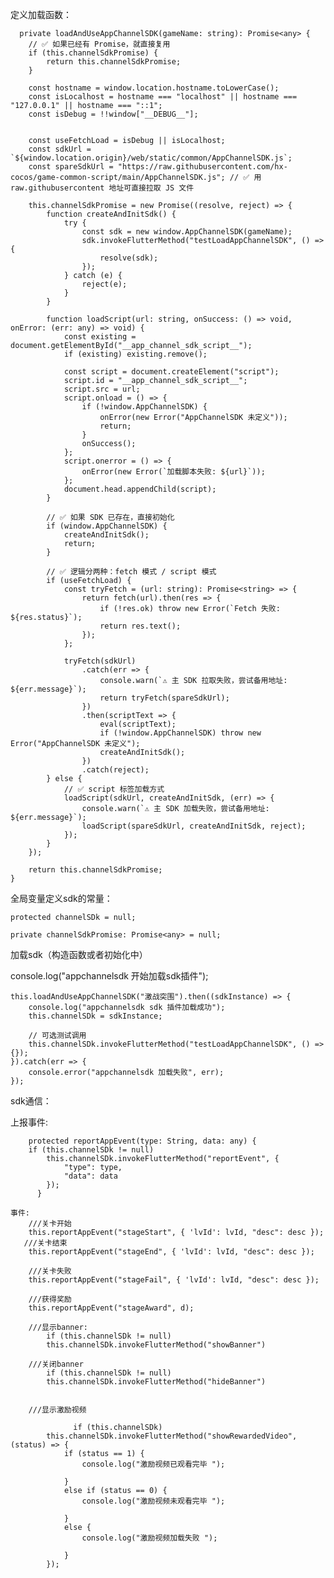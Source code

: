 定义加载函数：



 
      private loadAndUseAppChannelSDK(gameName: string): Promise<any> {
        // ✅ 如果已经有 Promise，就直接复用
        if (this.channelSdkPromise) {
            return this.channelSdkPromise;
        }

        const hostname = window.location.hostname.toLowerCase();
        const isLocalhost = hostname === "localhost" || hostname === "127.0.0.1" || hostname === "::1";
        const isDebug = !!window["__DEBUG__"];


        const useFetchLoad = isDebug || isLocalhost;
        const sdkUrl = `${window.location.origin}/web/static/common/AppChannelSDK.js`;
        const spareSdkUrl = "https://raw.githubusercontent.com/hx-cocos/game-common-script/main/AppChannelSDK.js"; // ✅ 用 raw.githubusercontent 地址可直接拉取 JS 文件

        this.channelSdkPromise = new Promise((resolve, reject) => {
            function createAndInitSdk() {
                try {
                    const sdk = new window.AppChannelSDK(gameName);
                    sdk.invokeFlutterMethod("testLoadAppChannelSDK", () => {
                        resolve(sdk);
                    });
                } catch (e) {
                    reject(e);
                }
            }

            function loadScript(url: string, onSuccess: () => void, onError: (err: any) => void) {
                const existing = document.getElementById("__app_channel_sdk_script__");
                if (existing) existing.remove();

                const script = document.createElement("script");
                script.id = "__app_channel_sdk_script__";
                script.src = url;
                script.onload = () => {
                    if (!window.AppChannelSDK) {
                        onError(new Error("AppChannelSDK 未定义"));
                        return;
                    }
                    onSuccess();
                };
                script.onerror = () => {
                    onError(new Error(`加载脚本失败: ${url}`));
                };
                document.head.appendChild(script);
            }

            // ✅ 如果 SDK 已存在，直接初始化
            if (window.AppChannelSDK) {
                createAndInitSdk();
                return;
            }

            // ✅ 逻辑分两种：fetch 模式 / script 模式
            if (useFetchLoad) {
                const tryFetch = (url: string): Promise<string> => {
                    return fetch(url).then(res => {
                        if (!res.ok) throw new Error(`Fetch 失败: ${res.status}`);
                        return res.text();
                    });
                };

                tryFetch(sdkUrl)
                    .catch(err => {
                        console.warn(`⚠️ 主 SDK 拉取失败，尝试备用地址: ${err.message}`);
                        return tryFetch(spareSdkUrl);
                    })
                    .then(scriptText => {
                        eval(scriptText);
                        if (!window.AppChannelSDK) throw new Error("AppChannelSDK 未定义");
                        createAndInitSdk();
                    })
                    .catch(reject);
            } else {
                // ✅ script 标签加载方式
                loadScript(sdkUrl, createAndInitSdk, (err) => {
                    console.warn(`⚠️ 主 SDK 加载失败，尝试备用地址: ${err.message}`);
                    loadScript(spareSdkUrl, createAndInitSdk, reject);
                });
            }
        });

        return this.channelSdkPromise;
    }



    
全局变量定义sdk的常量：

  
    protected channelSDk = null;
   
    private channelSdkPromise: Promise<any> = null;


加载sdk（构造函数或者初始化中）

  console.log("appchannelsdk 开始加载sdk插件");

    this.loadAndUseAppChannelSDK("激战突围").then((sdkInstance) => {
        console.log("appchannelsdk sdk 插件加载成功");
        this.channelSDk = sdkInstance;

        // 可选测试调用
        this.channelSDk.invokeFlutterMethod("testLoadAppChannelSDK", () => {});
    }).catch(err => {
        console.error("appchannelsdk 加载失败", err);
    });

sdk通信：

  上报事件:

        protected reportAppEvent(type: String, data: any) {
        if (this.channelSDk != null)
            this.channelSDk.invokeFlutterMethod("reportEvent", {
                "type": type,
                "data": data
            });
          }

    事件:
        ///关卡开始
        this.reportAppEvent("stageStart", { 'lvId': lvId, "desc": desc });
       ///关卡结束
        this.reportAppEvent("stageEnd", { 'lvId': lvId, "desc": desc });

        ///关卡失败
        this.reportAppEvent("stageFail", { 'lvId': lvId, "desc": desc });

        ///获得奖励
        this.reportAppEvent("stageAward", d);

        ///显示banner: 
            if (this.channelSDk != null)
            this.channelSDk.invokeFlutterMethod("showBanner")

        ///关闭banner
            if (this.channelSDk != null)
            this.channelSDk.invokeFlutterMethod("hideBanner")


        ///显示激励视频

                  if (this.channelSDk)
            this.channelSDk.invokeFlutterMethod("showRewardedVideo", (status) => {
                if (status == 1) {
                    console.log("激励视频已观看完毕 ");
                 
                }
                else if (status == 0) {
                    console.log("激励视频未观看完毕 ");
                   
                }
                else {
                    console.log("激励视频加载失败 ");
                 
                }
            });
  
